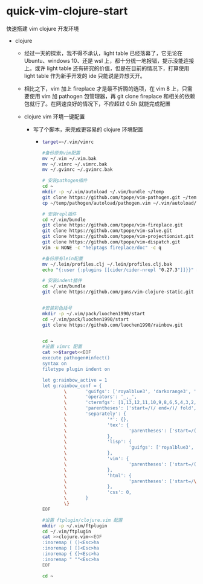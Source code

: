 # quick-vim-clojure-start
快速搭建 vim clojure 开发环境
* clojure

  * 经过一天的探索，我不得不承认，light table 已经落幕了，它无论在 Ubuntu、windows 10、还是 wsl 上，都十分统一地报错，提示没能连接上。或许 light table 还有研究的价值，但是在目前的情况下，打算使用 light table 作为新手开发的 ide 只能说是异想天开。
  * 相比之下，vim 加上 fireplace 才是最不折腾的选项，在 vim 8 上，只需要使用 vim 加 pathogen 包管理器，再 git clone fireplace 和相关的依赖包就行了。在网速良好的情况下，不应超过 0.5h 就能完成配置
  * clojure vim 环境一键配置

    * 写了个脚本，来完成更容易的 clojure 环境配置

      * ```bash
        target=~/.vim/vimrc

        #备份原有vim配置
        mv ~/.vim ~/.vim.bak
        mv ~/.vimrc ~/.vimrc.bak
        mv ~/.gvimrc ~/.gvimrc.bak

        # 安装pathogen插件
        cd ~
        mkdir -p ~/.vim/autoload ~/.vim/bundle ~/temp
        git clone https://github.com/tpope/vim-pathogen.git ~/temp/pathogen
        cp ~/temp/pathogen/autoload/pathogen.vim ~/.vim/autoload/

        # 安装repl插件
        cd ~/.vim/bundle
        git clone https://github.com/tpope/vim-fireplace.git
        git clone https://github.com/tpope/vim-salve.git
        git clone https://github.com/tpope/vim-projectionist.git
        git clone https://github.com/tpope/vim-dispatch.git
        vim -u NONE -c "helptags fireplace/doc" -c q

        #备份原有lein配置
        mv ~/.lein/profiles.clj ~/.lein/profiles.clj.bak
        echo "{:user {:plugins [[cider/cider-nrepl "0.27.3"]]}}" >> ~/.lein/profiles.clj

        # 安装indent插件
        cd ~/.vim/bundle
        git clone https://github.com/guns/vim-clojure-static.git


        #安装彩色括号
        mkdir -p ~/.vim/pack/luochen1990/start
        cd ~/.vim/pack/luochen1990/start
        git clone https://github.com/luochen1990/rainbow.git


        cd ~
        #设置 vimrc 配置
        cat >>$target<<EOF
        execute pathogen#infect()
        syntax on
        filetype plugin indent on

        let g:rainbow_active = 1
        let g:rainbow_conf = {
                \       'guifgs': ['royalblue3', 'darkorange3', 'seagreen3', 'firebrick'],
                \       'operators': '_,_',
                \       'ctermfgs': [1,13,12,11,10,9,8,6,5,4,3,2,14],
                \       'parentheses': ['start=/(/ end=/)/ fold', 'start=/\[/ end=/\]/ fold', 'start=/{/ end=/}/ fold'],
                \       'separately': {
                \               '*': {},
                \               'tex': {
                \                       'parentheses': ['start=/(/ end=/)/', 'start=/\[/ end=/\]/'],
                \               },
                \               'lisp': {
                \                       'guifgs': ['royalblue3', 'darkorange3', 'seagreen3', 'firebrick', 'darkorchid3'],
                \               },
                \               'vim': {
                \                       'parentheses': ['start=/(/ end=/)/', 'start=/\[/ end=/\]/', 'start=/{/ end=/}/ fold', 'start=/(/ end=/)/ containedin=vimFuncBody', 'start=/\[/ end=/\]/ containedin=vimFuncBody', 'start=/{/ end=/}/ fold containedin=vimFuncBody'],
                \               },
                \               'html': {
                \                       'parentheses': ['start=/\v\<((area|base|br|col|embed|hr|img|input|keygen|link|menuitem|meta|param|source|track|wbr)[ >])@!\z([-_:a-zA-Z0-9]+)(\s+[-_:a-zA-Z0-9]+(\=("[^"]*"|'."'".'[^'."'".']*'."'".'|[^ '."'".'"><=\`]*))?)*\>/ end=#</\z1># fold'],
                \               },
                \               'css': 0,
                \       }
                \}
        EOF

        #设置 ftplugin/clojure.vim 配置
        mkdir -p ~/.vim/ftplugin
        cd ~/.vim/ftplugin
        cat >>clojure.vim<<EOF
        :inoremap ( ()<Esc>ha
        :inoremap [ []<Esc>ha
        :inoremap { {}<Esc>ha
        :inoremap " ""<Esc>ha
        EOF

        cd ~
        ```
